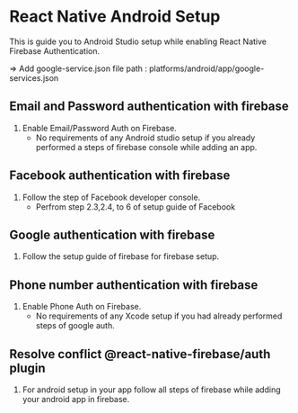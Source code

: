 # React Native Android Setup 

This is guide you to Android Studio setup while enabling React Native Firebase Authentication.

=> Add google-service.json file 
   path : platforms/android/app/google-services.json

## Email and Password authentication with firebase

1. Enable Email/Password Auth on Firebase. 
    - No requirements of any Android studio setup if you already performed a steps of firebase console while adding an app.

## Facebook authentication with firebase

1. Follow the step of Facebook developer console.
    - Perfrom step 2.3,2.4, to 6 of setup guide of Facebook

## Google authentication with firebase

1. Follow the setup guide of firebase for firebase setup.

## Phone number authentication with firebase

1. Enable Phone Auth on Firebase. 
    - No requirements of any Xcode setup if you had already performed steps of google auth.

## Resolve conflict @react-native-firebase/auth plugin

1. For android setup in your app follow all steps of firebase while adding your android app in firebase.